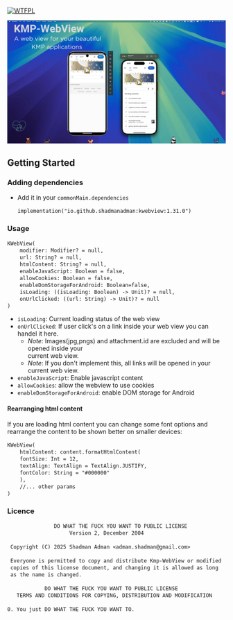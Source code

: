 <a href="http://www.wtfpl.net/"><img
       src="http://www.wtfpl.net/wp-content/uploads/2012/12/wtfpl-badge-4.png"
       width="80" height="15" alt="WTFPL" /></a>

![](poster.jpg)


<!-- GETTING STARTED -->
## Getting Started
### Adding dependencies
- Add it in your `commonMain.dependencies`
  ```
  implementation("io.github.shadmanadman:kwebview:1.31.0")
  ```

### Usage  
```
KWebView(
    modifier: Modifier? = null,
    url: String? = null,
    htmlContent: String? = null,
    enableJavaScript: Boolean = false,
    allowCookies: Boolean = false,
    enableDomStorageForAndroid: Boolean=false,
    isLoading: ((isLoading: Boolean) -> Unit)? = null,
    onUrlClicked: ((url: String) -> Unit)? = null
)
```
- `isLoading`: Current loading status of the web view
- `onUrlClicked`: If user click's on a link inside your web view you can handel it here. 
   - *Note*: Images(jpg,pngs) and attachment.id are excluded and will be opened inside your     
     current web view.
   - *Note*: If you don't implement this, all links will be opened in your current web view.
- `enableJavaScript`: Enable javascript content
- `allowCookies`: allow the webview to use cookies
- `enableDomStorageForAndroid`: enable DOM storage for Android

#### Rearranging html content
If you are loading html content you can change some font options and rearrange the content to be shown better
on smaller devices:
```
KWebView(
    htmlContent: content.formatHtmlContent(
    fontSize: Int = 12,
    textAlign: TextAlign = TextAlign.JUSTIFY,
    fontColor: String = "#000000"
    ),
    //... other params 
)
```
### Licence       
```
               DO WHAT THE FUCK YOU WANT TO PUBLIC LICENSE 
                    Version 2, December 2004 

 Copyright (C) 2025 Shadman Adman <adman.shadman@gmail.com> 

 Everyone is permitted to copy and distribute Kmp-WebView or modified 
 copies of this license document, and changing it is allowed as long 
 as the name is changed. 

            DO WHAT THE FUCK YOU WANT TO PUBLIC LICENSE 
   TERMS AND CONDITIONS FOR COPYING, DISTRIBUTION AND MODIFICATION 

0. You just DO WHAT THE FUCK YOU WANT TO.
```
